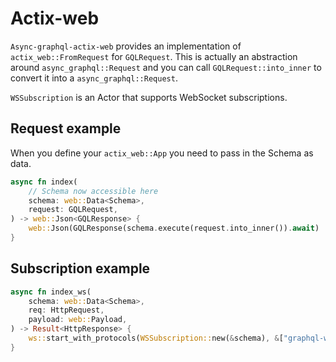 # Actix-web

`Async-graphql-actix-web` provides an implementation of `actix_web::FromRequest` for `GQLRequest`.
This is actually an abstraction around `async_graphql::Request` and you can call `GQLRequest::into_inner` to 
convert it into a `async_graphql::Request`.

`WSSubscription` is an Actor that supports WebSocket subscriptions.

## Request example

When you define your `actix_web::App` you need to pass in the Schema as data. 

```rust
async fn index(
    // Schema now accessible here
    schema: web::Data<Schema>,
    request: GQLRequest,
) -> web::Json<GQLResponse> {
    web::Json(GQLResponse(schema.execute(request.into_inner()).await)
}

```

## Subscription example

```rust
async fn index_ws(
    schema: web::Data<Schema>,
    req: HttpRequest,
    payload: web::Payload,
) -> Result<HttpResponse> {
    ws::start_with_protocols(WSSubscription::new(&schema), &["graphql-ws"], &req, payload)
}
```
